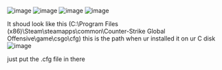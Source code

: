 ![image](https://github.com/Nyamedis/tatze.cfg/assets/144945036/c59eff64-79ef-4dd8-a7c3-d55cf76affe7)
![image](https://github.com/Nyamedis/tatze.cfg/assets/144945036/729d49cd-219a-4987-8b38-dab95acc304c)
![image](https://github.com/Nyamedis/tatze.cfg/assets/144945036/9669005b-69ba-48fe-b854-9e76b669e814)
![image](https://github.com/Nyamedis/tatze.cfg/assets/144945036/c5ab4fef-8bcf-4b3a-babc-5b05ff882cd0)

It shoud look like this (C:\Program Files (x86)\Steam\steamapps\common\Counter-Strike Global Offensive\game\csgo\cfg) this is the path when ur installed it on ur C disk
![image](https://github.com/Nyamedis/tatze.cfg/assets/144945036/8f56adf6-9cf2-45b3-be5e-460caf66fc78)


just put the .cfg file in there
